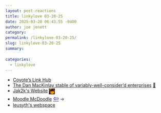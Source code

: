 ```yaml
---
layout: post-reactions
title: 𝚕𝚒𝚗𝚔𝚢𝚕𝚘𝚟𝚎 𝟶𝟹-𝟸𝟶-𝟸𝟻
date: 2025-03-20 06:43:55 -0400
author: joe jenett
category: 
permalink: /linkylove-03-20-25/
slug: linkylove-03-20-25
summary: 

categories:
  - linkylove
---
```

<ul class="linkylove">
	<li><a title="Coyote’s Link Hub" href="https://osteophage.neocities.org/">Coyote’s Link Hub</a></li>
	<li><a title="Welcome to Dan’s brain" href="https://danmackinlay.name/">The Dan MacKinlay stable of variably-well-consider’d enterprises</a> <a title="source" href="https://pinboard.in/u:roger">📌</a></li>
	<li><a title="Jakob" href="https://jak2k.schwanenberg.name/">Jak2k's Website</a>  <a href="https://indieseek.xyz/" title="thx Brad!"><img src="/images/brad.png" width="18" height="18" alt="thx Brad!" style="vertical-align:middle;"></a></li>
	<li><a title="Moodle" href="https://moodlemcdoodle.neocities.org/">Moodle McDoodle</a> <a title="source" href="https://sabrin.party/"><span style="font-size:1.5em;color:blue;">&#8678;</span></a> <span title="led to site shown below">&#8594;</span></li>
	<li><a title="leusyth" href="https://leusyth.neocities.org/">leusyth's webspace</a></li>
</ul>

<a style="display:none;" href="https://brid.gy/publish/mastodon"><small>(cross-posted to mastodon)</small></a>